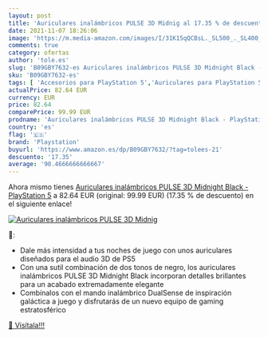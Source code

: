 ```yaml
---
layout: post
title: 'Auriculares inalámbricos PULSE 3D Midnig al 17.35 % de descuento'
date: 2021-11-07 18:26:06
image: 'https://m.media-amazon.com/images/I/31K15qQCBsL._SL500_._SL400_.jpg'
comments: true
category: ofertas
author: 'tole.es'
slug: 'B09GBY7632-es Auriculares inalámbricos PULSE 3D Midnight Black -...'
sku: 'B09GBY7632-es'
tags: [ 'Accesorios para PlayStation 5','Auriculares para PlayStation 5','Hardware y juegos para PlayStation 5','Videojuegos','playstation', ]
actualPrice: 82.64 EUR
currency: EUR
price: 82.64
comparePrice: 99.99 EUR
prodname: 'Auriculares inalámbricos PULSE 3D Midnight Black - PlayStation 5'
country: 'es'
flag: '🇪🇸'
brand: 'Playstation'
buyurl: 'https://www.amazon.es/dp/B09GBY7632/?tag=tolees-21'
descuento: '17.35'
average: '90.4666666666667'
---
```


Ahora mismo tienes [Auriculares inalámbricos PULSE 3D Midnight Black - PlayStation 5](https://www.amazon.es/dp/B09GBY7632/?tag=tolees-21) a 82.64 EUR (original: 99.99 EUR) (17.35 %  de descuento) en el siguiente enlace!

[![Auriculares inalámbricos PULSE 3D Midnig](https://m.media-amazon.com/images/I/31K15qQCBsL._SL500_._SL400_.jpg)](https://www.amazon.es/dp/B09GBY7632/?tag=tolees-21)

🔎:

- Dale más intensidad a tus noches de juego con unos auriculares diseñados para el audio 3D de PS5
- Con una sutil combinación de dos tonos de negro, los auriculares inalámbricos PULSE 3D Midnight Black incorporan detalles brillantes para un acabado extremadamente elegante
- Combínalos con el mando inalámbrico DualSense de inspiración galáctica a juego y disfrutarás de un nuevo equipo de gaming estratosférico

[🛒 Visítala!!!](https://www.amazon.es/dp/B09GBY7632/?tag=tolees-21)
